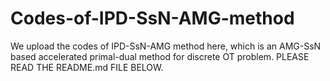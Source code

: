 # Codes-of-IPD-SsN-AMG-method
We upload the codes of IPD-SsN-AMG method here, which is an AMG-SsN based accelerated primal-dual method for discrete OT problem. PLEASE READ THE README.md FILE BELOW.
